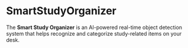 # SmartStudyOrganizer
The **Smart Study Organizer** is an AI-powered real-time object detection system that helps recognize and categorize study-related items on your desk. 
